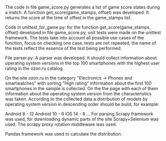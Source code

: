 The code in file game_score.py generates a list of game score states during a match. A function get_score(game_stamps, offset) was developed. It returns the score at the time of offset in the game_stamps list.

Code in unittest_for_game.py: for the function get_score(game_stamps, offset) developed in file game_score.py, unit tests were made on the unittest framework.
The tests take into account all possible use cases of the function, focus on checking one case, tests are not repeated, the name of the tests reflect the essence of the test being performed.

File parser.py: A parser was developed. It should collect information about operating system versions in the top 100 smartphones with the highest user rating in the ozon.ru catalog.

On the site ozon.ru in the category "Electronics -> Phones and smartwatches" with sorting "High rating" information about the first 100 smartphones in the sample is collected. 
On the the page with each of them information about the operating system version from the characteristics was taken. According to the collected data a distribution of models by operating system version in descending order should be build, for example:

Android 8 - 12
Android 10 - 9
iOS 14 - 8
...
For parsing Scrapy framework was used, for downloading dynamic parts of the site Scrapy+Selenium was used. The scrapy proxy rotation middleware was used.

Pandas framework was used to calculate the distribution.

